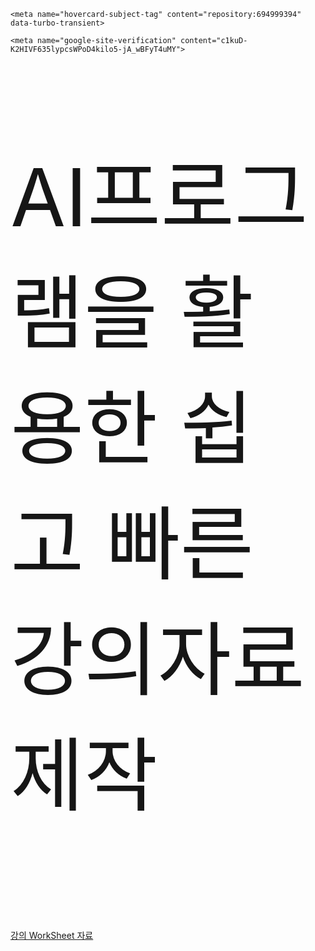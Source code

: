 <title>JSJeong-me/EasyGPT-2024: (비전공자도 이해할 수 있는) 생성형 AI 이해와 업무 활용</title>



  <meta name="route-pattern" content="/:user_id/:repository">

    
  <meta name="current-catalog-service-hash" content="82c569b93da5c18ed649ebd4c2c79437db4611a6a1373e805a3cb001c64130b7">


  <meta name="request-id" content="EB48:104489:145C06:180BD0:65B05145" data-turbo-transient="true" /><meta name="html-safe-nonce" content="cf56ce057671548be8da55331cec3424de500838ab4414e4102a500cbcd471b8" data-turbo-transient="true" /><meta name="visitor-payload" content="eyJyZWZlcnJlciI6Imh0dHBzOi8vZ2l0aHViLmNvbS9KU0plb25nLW1lIiwicmVxdWVzdF9pZCI6IkVCNDg6MTA0NDg5OjE0NUMwNjoxODBCRDA6NjVCMDUxNDUiLCJ2aXNpdG9yX2lkIjoiNDI0MzMzMDAwNTQxMjQzMjMzNCIsInJlZ2lvbl9lZGdlIjoia29yZWFjZW50cmFsIiwicmVnaW9uX3JlbmRlciI6ImlhZCJ9" data-turbo-transient="true" /><meta name="visitor-hmac" content="ae8677cba072d209e04ae8a0502cf78f8c8779be63b4e3e4aa8ba941a64b780a" data-turbo-transient="true" />


    <meta name="hovercard-subject-tag" content="repository:694999394" data-turbo-transient>


  <meta name="github-keyboard-shortcuts" content="repository" data-turbo-transient="true" />
  

  <meta name="selected-link" value="repo_source" data-turbo-transient>
  <link rel="assets" href="https://github.githubassets.com/">

    <meta name="google-site-verification" content="c1kuD-K2HIVF635lypcsWPoD4kilo5-jA_wBFyT4uMY">
  <meta name="google-site-verification" content="KT5gs8h0wvaagLKAVWq8bbeNwnZZK1r1XQysX3xurLU">
  <meta name="google-site-verification" content="ZzhVyEFwb7w3e0-uOTltm8Jsck2F5StVihD0exw2fsA">
  <meta name="google-site-verification" content="GXs5KoUUkNCoaAZn7wPN-t01Pywp9M3sEjnt_3_ZWPc">
  <meta name="google-site-verification" content="Apib7-x98H0j5cPqHWwSMm6dNU4GmODRoqxLiDzdx9I">

<meta name="octolytics-url" content="https://collector.github.com/github/collect" /><meta name="octolytics-actor-id" content="157192029" /><meta name="octolytics-actor-login" content="kang-sangHee" /><meta name="octolytics-actor-hash" content="3ddf318a3513cfb5d4b3b73a61e0d07834d6dc24496e6d733e3d508d02a32d3d" />

  <meta name="analytics-location" content="/&lt;user-name&gt;/&lt;repo-name&gt;" data-turbo-transient="true" />

  







  <p style="font-size:128px; color:#161616;">AI프로그램을 활용한 쉽고 빠른 강의자료 제작</p>
  <br>
  <br>
  	<a href="https://docs.google.com/spreadsheets/d/1c8bt6Bp7NBN2C9Xyb8bex4xawQNwlfW5V7ERtbUyIxM/edit#gid=0" target="_blank">강의 WorkSheet 자료</a>
